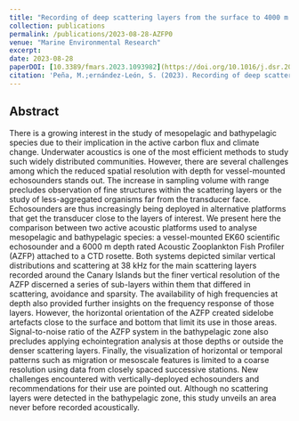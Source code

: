 ```yaml
---
title: "Recording of deep scattering layers from the surface to 4000 m depth with an acoustic profiler"
collection: publications
permalink: /publications/2023-08-28-AZFP0
venue: "Marine Environmental Research"
excerpt: 
date: 2023-08-28
paperDOI: [10.3389/fmars.2023.1093982](https://doi.org/10.1016/j.dsr.2023.104134)
citation: 'Peña, M.;ernández-León, S. (2023). Recording of deep scattering layers from the surface to 4000 m depth with an acoustic profiler. Deep Sea Research Part I, 2023, 200, 104134 (2023). DOI: https://doi.org/10.1016/j.dsr.2023.104134'
---
```


## Abstract
There is a growing interest in the study of mesopelagic and bathypelagic species due to their implication in the active carbon flux and climate change. Underwater acoustics is one of the most efficient methods to study such widely distributed communities. However, there are several challenges among which the reduced spatial resolution with depth for vessel-mounted echosounders stands out. The increase in sampling volume with range precludes observation of fine structures within the scattering layers or the study of less-aggregated organisms far from the transducer face. Echosounders are thus increasingly being deployed in alternative platforms that get the transducer close to the layers of interest. We present here the comparison between two active acoustic platforms used to analyse mesopelagic and bathypelagic species: a vessel-mounted EK60 scientific echosounder and a 6000 m depth rated Acoustic Zooplankton Fish Profiler (AZFP) attached to a CTD rosette. Both systems depicted similar vertical distributions and scattering at 38 kHz for the main scattering layers recorded around the Canary Islands but the finer vertical resolution of the AZFP discerned a series of sub-layers within them that differed in scattering, avoidance and sparsity. The availability of high frequencies at depth also provided further insights on the frequency response of those layers. However, the horizontal orientation of the AZFP created sidelobe artefacts close to the surface and bottom that limit its use in those areas. Signal-to-noise ratio of the AZFP system in the bathypelagic zone also precludes applying echointegration analysis at those depths or outside the denser scattering layers. Finally, the visualization of horizontal or temporal patterns such as migration or mesoscale features is limited to a coarse resolution using data from closely spaced successive stations. New challenges encountered with vertically-deployed echosounders and recommendations for their use are pointed out. Although no scattering layers were detected in the bathypelagic zone, this study unveils an area never before recorded acoustically.

